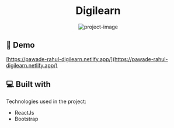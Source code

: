 <h1 align="center" id="title">Digilearn</h1>

<p align="center"><img src="https://socialify.git.ci/pawaderahul/Digilearn/image?font=Raleway&amp;forks=1&amp;issues=1&amp;language=1&amp;name=1&amp;owner=1&amp;pattern=Solid&amp;pulls=1&amp;stargazers=1&amp;theme=Auto" alt="project-image"></p>

<h2>🚀 Demo</h2>

[https://pawade-rahul-digilearn.netlify.app/](https://pawade-rahul-digilearn.netlify.app/)

  
  
<h2>💻 Built with</h2>

Technologies used in the project:

*   ReactJs
*   Bootstrap

